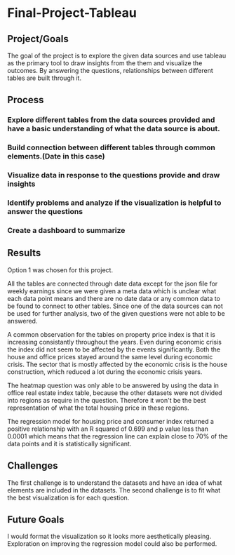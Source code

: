 # Final-Project-Tableau



## Project/Goals
The goal of the project is to explore the given data sources and use tableau as the primary tool to draw insights from the them and visualize the outcomes. By answering the questions, relationships between different tables are built through it. 

## Process
### Explore different tables from the data sources provided and have a basic understanding of what the data source is about.
### Build connection between different tables through common elements.(Date in this case)
### Visualize data in response to the questions provide and draw insights
### Identify problems and analyze if the visualization is helpful to answer the questions
### Create a dashboard to summarize 

## Results
Option 1 was chosen for this project. 

All the tables are connected through date data except for the json file for weekly earnings since we were given a meta data which is unclear what each data point means and there are no date data or any common data to be found to connect to other tables. Since one of the data sources can not be used for further analysis, two of the given questions were not able to be answered. 

A common observation for the tables on property price index is that it is increasing consistantly throughout the years. Even during economic crisis the index did not seem to be affected by the events significantly. Both the house and office prices stayed around the same level during economic crisis. The sector that is mostly affected by the economic crisis is the house construction, which reduced a lot during the economic crisis years.

The heatmap question was only able to be answered by using the data in office real estate index table, because the other datasets were not divided into regions as require in the question. Therefore it won't be the best representation of what the total housing price in these regions.

The regression model for housing price and consumer index returned a positive relationship with an R squared of 0.699 and p value less than 0.0001 which means that the regression line can explain close to 70% of the data points and it is statistically significant.

## Challenges 
The first challenge is to understand the datasets and have an idea of what elements are included in the datasets. 
The second challenge is to fit what the best visualization is for each question. 


## Future Goals
I would format the visualization so it looks more aesthetically pleasing. Exploration on improving the regression model could also be performed. 
